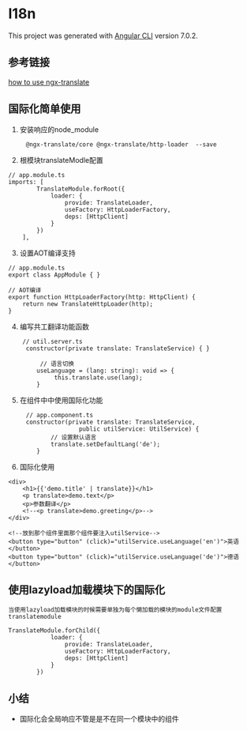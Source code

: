 # I18n

This project was generated with [Angular CLI](https://github.com/angular/angular-cli) version 7.0.2.

## 参考链接
[how to use ngx-translate](https://www.codeandweb.com/babeledit/tutorials/how-to-translate-your-angular-app-with-ngx-translate)

## 国际化简单使用
1. 安装响应的node_module
```
     @ngx-translate/core @ngx-translate/http-loader  --save
```
2. 根模块translateModle配置
```
// app.module.ts
imports: [
        TranslateModule.forRoot({
            loader: {
                provide: TranslateLoader,
                useFactory: HttpLoaderFactory,
                deps: [HttpClient]
            }
        })
    ],
```
3. 设置AOT编译支持
```
// app.module.ts
export class AppModule { }

// AOT编译
export function HttpLoaderFactory(http: HttpClient) {
    return new TranslateHttpLoader(http);
}
```
4. 编写共工翻译功能函数
```
    // util.server.ts
     constructor(private translate: TranslateService) { }
    
         // 语言切换
        useLanguage = (lang: string): void => {
             this.translate.use(lang);
        }
```
5. 在组件中中使用国际化功能
```
     // app.component.ts
     constructor(private translate: TranslateService,
                    public utilService: UtilService) {
            // 设置默认语言
            translate.setDefaultLang('de');
        }

```
6. 国际化使用
```
<div>
    <h1>{{'demo.title' | translate}}</h1>
    <p translate>demo.text</p>
    <p>参数翻译</p>
    <!--<p translate>demo.greeting</p>-->
</div>

<!--放到那个组件里面那个组件要注入utilService-->
<button type="button" (click)="utilService.useLanguage('en')">英语</button>
<button type="button" (click)="utilService.useLanguage('de')">德语</button>

```

## 使用lazyload加载模块下的国际化
`当使用lazyload加载模块的时候需要单独为每个懒加载的模块的module文件配置translatemodule`
```
TranslateModule.forChild({
            loader: {
                provide: TranslateLoader,
                useFactory: HttpLoaderFactory,
                deps: [HttpClient]
            }
        })
```

## 小结
+ 国际化会全局响应不管是是不在同一个模块中的组件
